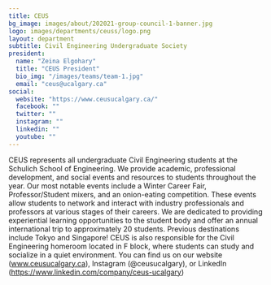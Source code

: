 ```yaml
---
title: CEUS
bg_image: images/about/202021-group-council-1-banner.jpg
logo: images/departments/ceuss/logo.png
layout: department
subtitle: Civil Engineering Undergraduate Society
president:
  name: "Zeina Elgohary"
  title: "CEUS President"
  bio_img: "/images/teams/team-1.jpg"
  email: "ceus@ucalgary.ca"
social:
  website: "https://www.ceusucalgary.ca/"
  facebook: ""
  twitter: ""
  instagram: ""
  linkedin: ""
  youtube: ""
---
```


CEUS represents all undergraduate Civil Engineering students at the Schulich School of Engineering. We provide academic, professional development, and social events and resources to students throughout the year. Our most notable events include a Winter Career Fair, Professor/Student mixers, and an onion-eating competition. These events allow students to network and interact with industry professionals and professors at various stages of their careers. We are dedicated to providing experiential learning opportunities to the student body and offer an annual international trip to approximately 20 students. Previous destinations include Tokyo and Singapore! CEUS is also responsible for the Civil Engineering homeroom located in F block, where students can study and socialize in a quiet environment. You can find us on our website (www.ceusucalgary.ca), Instagram (@ceusucalgary), or LinkedIn (https://www.linkedin.com/company/ceus-ucalgary)
